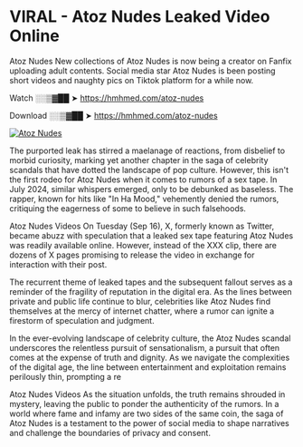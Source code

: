 # VIRAL - Atoz Nudes Leaked Video Online

Atoz Nudes New collections of Atoz Nudes is now being a creator on Fanfix uploading adult contents. Social media star Atoz Nudes is been posting short videos and naughty pics on Tiktok platform for a while now.

Watch ░░▒▓██ ➤ https://hmhmed.com/atoz-nudes

Download ░░▒▓██ ➤ https://hmhmed.com/atoz-nudes

[![Atoz Nudes](https://i.imgur.com/dJHk4Zq.gif)](https://hmhmed.com/atoz-nudes)

The purported leak has stirred a maelanage of reactions, from disbelief to morbid curiosity, marking yet another chapter in the saga of celebrity scandals that have dotted the landscape of pop culture. However, this isn't the first rodeo for Atoz Nudes when it comes to rumors of a sex tape. In July 2024, similar whispers emerged, only to be debunked as baseless. The rapper, known for hits like "In Ha Mood," vehemently denied the rumors, critiquing the eagerness of some to believe in such falsehoods.

Atoz Nudes Videos
On Tuesday (Sep 16), X, formerly known as Twitter, became abuzz with speculation that a leaked sex tape featuring Atoz Nudes was readily available online. However, instead of the XXX clip, there are dozens of X pages promising to release the video in exchange for interaction with their post.

The recurrent theme of leaked tapes and the subsequent fallout serves as a reminder of the fragility of reputation in the digital era. As the lines between private and public life continue to blur, celebrities like Atoz Nudes find themselves at the mercy of internet chatter, where a rumor can ignite a firestorm of speculation and judgment.

In the ever-evolving landscape of celebrity culture, the Atoz Nudes scandal underscores the relentless pursuit of sensationalism, a pursuit that often comes at the expense of truth and dignity. As we navigate the complexities of the digital age, the line between entertainment and exploitation remains perilously thin, prompting a re

Atoz Nudes Videos
As the situation unfolds, the truth remains shrouded in mystery, leaving the public to ponder the authenticity of the rumors. In a world where fame and infamy are two sides of the same coin, the saga of Atoz Nudes is a testament to the power of social media to shape narratives and challenge the boundaries of privacy and consent.